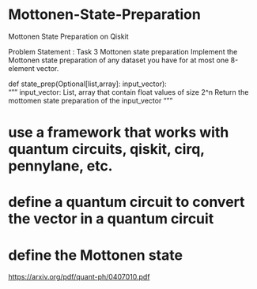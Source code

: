 # Mottonen-State-Preparation
 Mottonen State  Preparation on Qiskit


Problem Statement :
Task 3 Mottonen state preparation
Implement the Mottonen state preparation of any dataset you have for at most one 8-element vector.

def state_prep(Optional[list,array]: input_vector): <br> “”” input_vector: List, array that contain float values of size 2^n Return the mottomen state preparation of the input_vector “””

 # use a framework that works with quantum circuits, qiskit, cirq, pennylane, etc. 
 # define a quantum circuit to convert the vector in a quantum circuit
 # define the Mottonen state


https://arxiv.org/pdf/quant-ph/0407010.pdf
